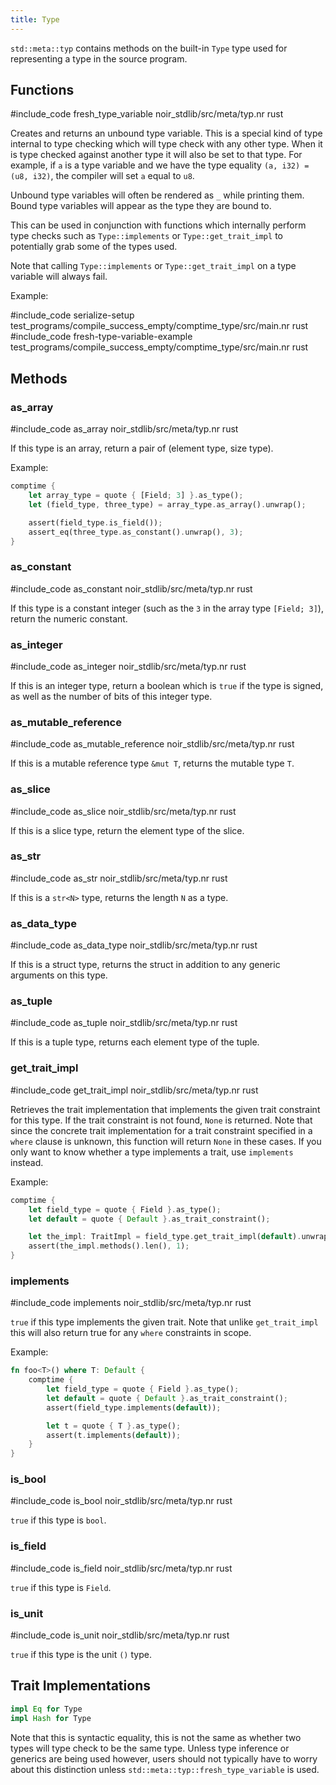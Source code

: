 ```yaml
---
title: Type
---
```


`std::meta::typ` contains methods on the built-in `Type` type used for representing
a type in the source program.

## Functions

#include_code fresh_type_variable noir_stdlib/src/meta/typ.nr rust

Creates and returns an unbound type variable. This is a special kind of type internal
to type checking which will type check with any other type. When it is type checked
against another type it will also be set to that type. For example, if `a` is a type
variable and we have the type equality `(a, i32) = (u8, i32)`, the compiler will set
`a` equal to `u8`.

Unbound type variables will often be rendered as `_` while printing them. Bound type
variables will appear as the type they are bound to.

This can be used in conjunction with functions which internally perform type checks
such as `Type::implements` or `Type::get_trait_impl` to potentially grab some of the types used.

Note that calling `Type::implements` or `Type::get_trait_impl` on a type variable will always
fail.

Example:

#include_code serialize-setup test_programs/compile_success_empty/comptime_type/src/main.nr rust
#include_code fresh-type-variable-example test_programs/compile_success_empty/comptime_type/src/main.nr rust

## Methods

### as_array

#include_code as_array noir_stdlib/src/meta/typ.nr rust

If this type is an array, return a pair of (element type, size type).

Example:

```rust
comptime {
    let array_type = quote { [Field; 3] }.as_type();
    let (field_type, three_type) = array_type.as_array().unwrap();

    assert(field_type.is_field());
    assert_eq(three_type.as_constant().unwrap(), 3);
}
```

### as_constant

#include_code as_constant noir_stdlib/src/meta/typ.nr rust

If this type is a constant integer (such as the `3` in the array type `[Field; 3]`),
return the numeric constant.

### as_integer

#include_code as_integer noir_stdlib/src/meta/typ.nr rust

If this is an integer type, return a boolean which is `true`
if the type is signed, as well as the number of bits of this integer type.

### as_mutable_reference

#include_code as_mutable_reference noir_stdlib/src/meta/typ.nr rust

If this is a mutable reference type `&mut T`, returns the mutable type `T`.

### as_slice

#include_code as_slice noir_stdlib/src/meta/typ.nr rust

If this is a slice type, return the element type of the slice.

### as_str

#include_code as_str noir_stdlib/src/meta/typ.nr rust

If this is a `str<N>` type, returns the length `N` as a type.

### as_data_type

#include_code as_data_type noir_stdlib/src/meta/typ.nr rust

If this is a struct type, returns the struct in addition to
any generic arguments on this type.

### as_tuple

#include_code as_tuple noir_stdlib/src/meta/typ.nr rust

If this is a tuple type, returns each element type of the tuple.

### get_trait_impl

#include_code get_trait_impl noir_stdlib/src/meta/typ.nr rust

Retrieves the trait implementation that implements the given
trait constraint for this type. If the trait constraint is not
found, `None` is returned. Note that since the concrete trait implementation
for a trait constraint specified in a `where` clause is unknown,
this function will return `None` in these cases. If you only want to know
whether a type implements a trait, use `implements` instead.

Example:

```rust
comptime {
    let field_type = quote { Field }.as_type();
    let default = quote { Default }.as_trait_constraint();

    let the_impl: TraitImpl = field_type.get_trait_impl(default).unwrap();
    assert(the_impl.methods().len(), 1);
}
```

### implements

#include_code implements noir_stdlib/src/meta/typ.nr rust

`true` if this type implements the given trait. Note that unlike
`get_trait_impl` this will also return true for any `where` constraints
in scope.

Example:

```rust
fn foo<T>() where T: Default {
    comptime {
        let field_type = quote { Field }.as_type();
        let default = quote { Default }.as_trait_constraint();
        assert(field_type.implements(default));

        let t = quote { T }.as_type();
        assert(t.implements(default));
    }
}
```

### is_bool

#include_code is_bool noir_stdlib/src/meta/typ.nr rust

`true` if this type is `bool`.

### is_field

#include_code is_field noir_stdlib/src/meta/typ.nr rust

`true` if this type is `Field`.

### is_unit

#include_code is_unit noir_stdlib/src/meta/typ.nr rust

`true` if this type is the unit `()` type.

## Trait Implementations

```rust
impl Eq for Type
impl Hash for Type
```
Note that this is syntactic equality, this is not the same as whether two types will type check
to be the same type. Unless type inference or generics are being used however, users should not
typically have to worry about this distinction unless `std::meta::typ::fresh_type_variable` is used.
